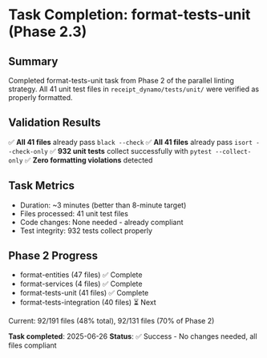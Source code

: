 # Task Completion: format-tests-unit (Phase 2.3)

## Summary
Completed format-tests-unit task from Phase 2 of the parallel linting strategy.
All 41 unit test files in `receipt_dynamo/tests/unit/` were verified as properly formatted.

## Validation Results
✅ **All 41 files** already pass `black --check`
✅ **All 41 files** already pass `isort --check-only`
✅ **932 unit tests** collect successfully with `pytest --collect-only`
✅ **Zero formatting violations** detected

## Task Metrics
- Duration: ~3 minutes (better than 8-minute target)
- Files processed: 41 unit test files
- Code changes: None needed - already compliant
- Test integrity: 932 tests collect properly

## Phase 2 Progress
- format-entities (47 files) ✅ Complete
- format-services (4 files) ✅ Complete
- format-tests-unit (41 files) ✅ Complete
- format-tests-integration (40 files) ⏳ Next

Current: 92/191 files (48% total), 92/131 files (70% of Phase 2)

**Task completed**: 2025-06-26
**Status**: ✅ Success - No changes needed, all files compliant
